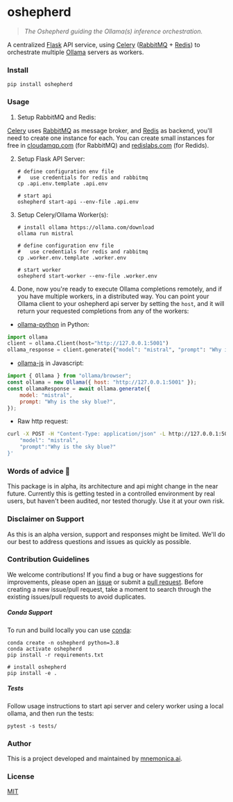 # oshepherd

> _The Oshepherd guiding the Ollama(s) inference orchestration._

A centralized [Flask](https://flask.palletsprojects.com) API service, using [Celery](https://docs.celeryq.dev) ([RabbitMQ](https://www.rabbitmq.com) + [Redis](https://redis.com)) to orchestrate multiple [Ollama](https://ollama.com) servers as workers.

### Install

```
pip install oshepherd
```

### Usage

1. Setup RabbitMQ and Redis:

[Celery](https://docs.celeryq.dev) uses [RabbitMQ](https://docs.celeryq.dev/en/stable/getting-started/backends-and-brokers/index.html#rabbitmq) as message broker, and [Redis](https://docs.celeryq.dev/en/stable/getting-started/backends-and-brokers/index.html#redis) as backend, you'll need to create one instance for each. You can create small instances for free in [cloudamqp.com](https://www.cloudamqp.com) (for RabbitMQ) and [redislabs.com](https://app.redislabs.com) (for Redids).

2. Setup Flask API Server:

    ```
    # define configuration env file
    #   use credentials for redis and rabbitmq
    cp .api.env.template .api.env

    # start api
    oshepherd start-api --env-file .api.env
    ```

3. Setup Celery/Ollama Worker(s):

    ```
    # install ollama https://ollama.com/download
    ollama run mistral

    # define configuration env file
    #   use credentials for redis and rabbitmq
    cp .worker.env.template .worker.env

    # start worker
    oshepherd start-worker --env-file .worker.env
    ```

4. Done, now you're ready to execute Ollama completions remotely, and if you have multiple workers, in a distributed way. You can point your Ollama client to your oshepherd api server by setting the `host`, and it will return your requested completions from any of the workers:

* [ollama-python](https://github.com/ollama/ollama-python) in Python:

```python
import ollama
client = ollama.Client(host="http://127.0.0.1:5001")
ollama_response = client.generate({"model": "mistral", "prompt": "Why is the sky blue?"})
```

* [ollama-js](https://github.com/ollama/ollama-js) in Javascript:

```javascript
import { Ollama } from "ollama/browser";
const ollama = new Ollama({ host: "http://127.0.0.1:5001" });
const ollamaResponse = await ollama.generate({
    model: "mistral",
    prompt: "Why is the sky blue?",
});
```

* Raw http request:

```sh
curl -X POST -H "Content-Type: application/json" -L http://127.0.0.1:5001/api/generate/ -d '{
    "model": "mistral",
    "prompt":"Why is the sky blue?"
}'
```

### Words of advice 🚨

This package is in alpha, its architecture and api might change in the near future. Currently this is getting tested in a controlled environment by real users, but haven't been audited, nor tested thorugly. Use it at your own risk.

### Disclaimer on Support

As this is an alpha version, support and responses might be limited. We'll do our best to address questions and issues as quickly as possible.

### Contribution Guidelines

We welcome contributions! If you find a bug or have suggestions for improvements, please open an [issue](https://github.com/mnemonica-ai/oshepherd/issues) or submit a [pull request](https://github.com/mnemonica-ai/oshepherd/pulls). Before creating a new issue/pull request, take a moment to search through the existing issues/pull requests to avoid duplicates.

##### Conda Support

To run and build locally you can use [conda](https://conda.io/projects/conda/en/latest/user-guide/install/index.html):

```
conda create -n oshepherd python=3.8
conda activate oshepherd
pip install -r requirements.txt

# install oshepherd
pip install -e .
```

##### Tests

Follow usage instructions to start api server and celery worker using a local ollama, and then run the tests:

```
pytest -s tests/
```

### Author

This is a project developed and maintained by [mnemonica.ai](mnemonica.ai).

### License

[MIT](LICENSE)
